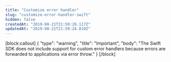 ```yaml
---
title: "Customize error handler"
slug: "customize-error-handler-swift"
hidden: false
createdAt: "2019-08-21T21:59:20.117Z"
updatedAt: "2019-08-21T21:59:24.810Z"
---
```

[block:callout]
{
  "type": "warning",
  "title": "Important",
  "body": "The Swift SDK does not include support for custom error handlers because errors are forwarded to applications via error throw."
}
[/block]